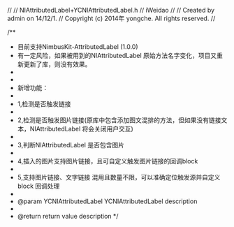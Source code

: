 //
//  NIAttributedLabel+YCNIAttributedLabel.h
//  iWeidao
//
//  Created by admin on 14/12/1.
//  Copyright (c) 2014年 yongche. All rights reserved.
//

/**
 *  目前支持NimbusKit-AttributedLabel (1.0.0)
 *  有一定风险，如果被用到的NIAttributedLabel 原始方法名字变化，项目又重新更新了库，则没有效果。
 *
 *
 *  新增功能：
 *
 *  1,检测是否触发链接
 *
 *  2,检测是否触发图片链接(原库中包含添加图文混排的方法，但如果没有链接文本，NIAttributedLabel 将会关闭用户交互)
 *
 *  3,判断NIAttributedLabel  是否包含图片
 *
 *  4,插入的图片支持图片链接，且可自定义触发图片链接的回调block
 *
 *  5,支持图片链接、文字链接 混用且数量不限，可以准确定位触发源并自定义block 回调处理
 *
 *  @param YCNIAttributedLabel YCNIAttributedLabel description
 *
 *  @return return value description
 */
